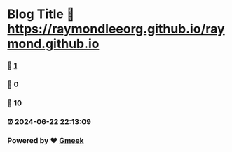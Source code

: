 # Blog Title :link: https://raymondleeorg.github.io/raymond.github.io 
### :page_facing_up: [1](https://raymondleeorg.github.io/raymond.github.io/tag.html) 
### :speech_balloon: 0 
### :hibiscus: 10 
### :alarm_clock: 2024-06-22 22:13:09 
### Powered by :heart: [Gmeek](https://github.com/Meekdai/Gmeek)
